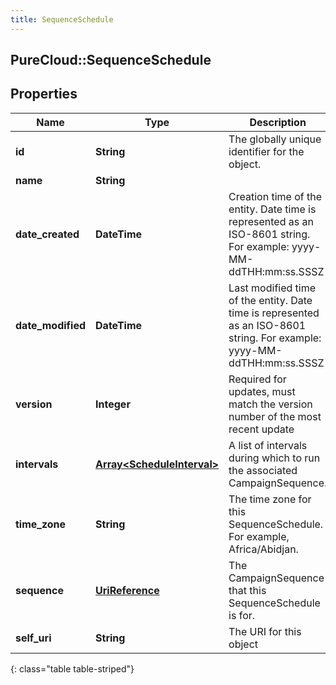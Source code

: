 ```yaml
---
title: SequenceSchedule
---
```

## PureCloud::SequenceSchedule

## Properties

|Name | Type | Description | Notes|
|------------ | ------------- | ------------- | -------------|
| **id** | **String** | The globally unique identifier for the object. | [optional] |
| **name** | **String** |  | [optional] |
| **date_created** | **DateTime** | Creation time of the entity. Date time is represented as an ISO-8601 string. For example: yyyy-MM-ddTHH:mm:ss.SSSZ | [optional] |
| **date_modified** | **DateTime** | Last modified time of the entity. Date time is represented as an ISO-8601 string. For example: yyyy-MM-ddTHH:mm:ss.SSSZ | [optional] |
| **version** | **Integer** | Required for updates, must match the version number of the most recent update | [optional] |
| **intervals** | [**Array&lt;ScheduleInterval&gt;**](ScheduleInterval.html) | A list of intervals during which to run the associated CampaignSequence. | |
| **time_zone** | **String** | The time zone for this SequenceSchedule. For example, Africa/Abidjan. | |
| **sequence** | [**UriReference**](UriReference.html) | The CampaignSequence that this SequenceSchedule is for. | |
| **self_uri** | **String** | The URI for this object | [optional] |
{: class="table table-striped"}



